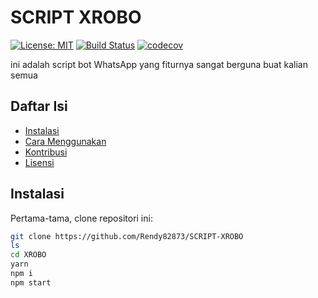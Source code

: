 # SCRIPT XROBO

[![License: MIT](https://img.shields.io/badge/License-MIT-yellow.svg)](https://opensource.org/licenses/MIT)
[![Build Status](https://travis-ci.org/username/repo.svg?branch=master)](https://travis-ci.org/username/repo)
[![codecov](https://codecov.io/gh/username/repo/branch/master/graph/badge.svg)](https://codecov.io/gh/username/repo)

ini adalah script bot WhatsApp yang fiturnya sangat berguna buat kalian semua

## Daftar Isi

- [Instalasi](#instalasi)
- [Cara Menggunakan](#cara-menggunakan)
- [Kontribusi](#kontribusi)
- [Lisensi](#lisensi)

## Instalasi

Pertama-tama, clone repositori ini:

```bash
git clone https://github.com/Rendy82873/SCRIPT-XROBO
ls
cd XROBO
yarn
npm i
npm start 

